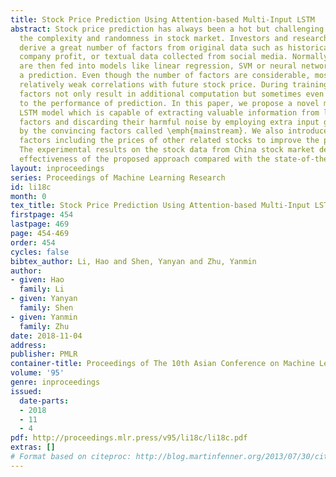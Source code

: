 ```yaml
---
title: Stock Price Prediction Using Attention-based Multi-Input LSTM
abstract: Stock price prediction has always been a hot but challenging task due to
  the complexity and randomness in stock market. Investors and researchers usually
  derive a great number of factors from original data such as historical stock price,
  company profit, or textual data collected from social media. Normally these factors
  are then fed into models like linear regression, SVM or neural networks to make
  a prediction. Even though the number of factors are considerable, most of them have
  relatively weak correlations with future stock price. During training process, these
  factors not only result in additional computation but sometimes even be harmful
  to the performance of prediction. In this paper, we propose a novel multi-input
  LSTM model which is capable of extracting valuable information from low-correlated
  factors and discarding their harmful noise by employing extra input gates controlled
  by the convincing factors called \emph{mainstream}. We also introduce several new
  factors including the prices of other related stocks to improve the prediction accuracy.
  The experimental results on the stock data from China stock market demonstrate the
  effectiveness of the proposed approach compared with the state-of-the-art methods.
layout: inproceedings
series: Proceedings of Machine Learning Research
id: li18c
month: 0
tex_title: Stock Price Prediction Using Attention-based Multi-Input LSTM
firstpage: 454
lastpage: 469
page: 454-469
order: 454
cycles: false
bibtex_author: Li, Hao and Shen, Yanyan and Zhu, Yanmin
author:
- given: Hao
  family: Li
- given: Yanyan
  family: Shen
- given: Yanmin
  family: Zhu
date: 2018-11-04
address: 
publisher: PMLR
container-title: Proceedings of The 10th Asian Conference on Machine Learning
volume: '95'
genre: inproceedings
issued:
  date-parts:
  - 2018
  - 11
  - 4
pdf: http://proceedings.mlr.press/v95/li18c/li18c.pdf
extras: []
# Format based on citeproc: http://blog.martinfenner.org/2013/07/30/citeproc-yaml-for-bibliographies/
---
```

